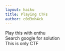```yaml
---
layout: haiku
title: Playing CTFs
author: c0d3nh4ck
---
```


Play this with enthu<br>
Search google for solution<br>
This is only CTF<br>
